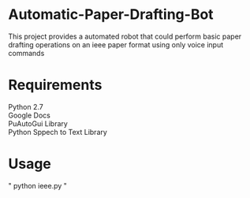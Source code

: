 # Automatic-Paper-Drafting-Bot

This project provides a automated robot that could perform basic paper drafting operations on an ieee paper format using only voice input commands

# Requirements

Python 2.7<br>
Google Docs<br>
PuAutoGui Library<br>
Python Sppech to Text Library<br>

# Usage
" python ieee.py "
